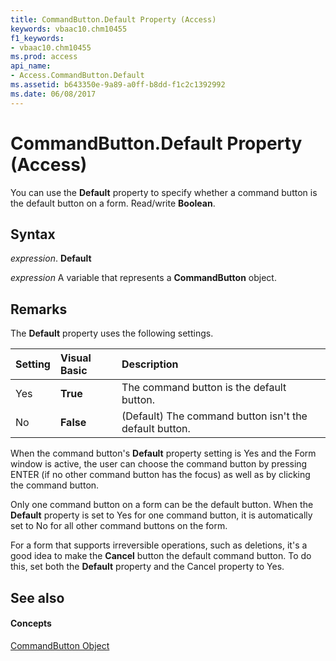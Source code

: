 ```yaml
---
title: CommandButton.Default Property (Access)
keywords: vbaac10.chm10455
f1_keywords:
- vbaac10.chm10455
ms.prod: access
api_name:
- Access.CommandButton.Default
ms.assetid: b643350e-9a89-a0ff-b8dd-f1c2c1392992
ms.date: 06/08/2017
---
```



# CommandButton.Default Property (Access)

You can use the  **Default** property to specify whether a command button is the default button on a form. Read/write **Boolean**.


## Syntax

 _expression_. **Default**

 _expression_ A variable that represents a **CommandButton** object.


## Remarks

The  **Default** property uses the following settings.



|**Setting**|**Visual Basic**|**Description**|
|:-----|:-----|:-----|
|Yes|**True**|The command button is the default button.|
|No|**False**|(Default) The command button isn't the default button.|
When the command button's  **Default** property setting is Yes and the Form window is active, the user can choose the command button by pressing ENTER (if no other command button has the focus) as well as by clicking the command button.

Only one command button on a form can be the default button. When the  **Default** property is set to Yes for one command button, it is automatically set to No for all other command buttons on the form.

For a form that supports irreversible operations, such as deletions, it's a good idea to make the  **Cancel** button the default command button. To do this, set both the **Default** property and the Cancel property to Yes.


## See also


#### Concepts


[CommandButton Object](commandbutton-object-access.md)

